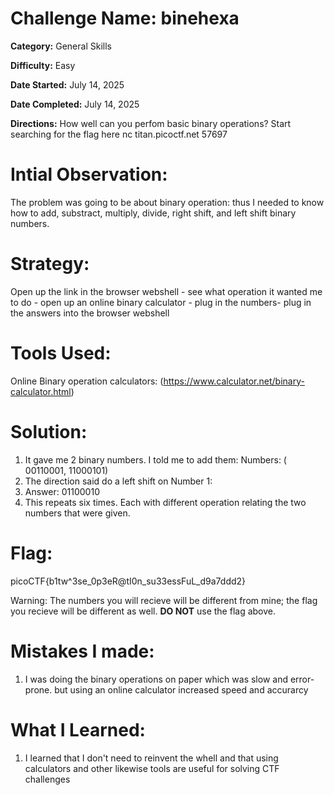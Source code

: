 
# Challenge Name: binehexa

**Category:** General Skills

**Difficulty:** Easy

**Date Started:** July 14, 2025

**Date Completed:** July 14, 2025

**Directions:** How well can you perfom basic binary operations? Start searching for the flag here nc titan.picoctf.net 57697 


 # Intial Observation: 
 The problem was going to be about binary operation: thus I needed to know how to add, substract, multiply, divide, right shift, and left shift binary numbers. 

 # Strategy:
 Open up the link in the browser webshell - see what operation it wanted me to do - open up an online binary calculator - plug in the numbers- plug in the answers into the browser webshell

 # Tools Used:
 Online Binary operation calculators: (https://www.calculator.net/binary-calculator.html)

# Solution: 
1. It gave me 2 binary numbers. I told me to add them: Numbers: ( 00110001, 11000101)
2. The direction said do a left shift on Number 1:
3. Answer: 01100010
4. This repeats six times. Each with different operation relating the two numbers that were given.

# Flag: 
picoCTF{b1tw^3se_0p3eR@tI0n_su33essFuL_d9a7ddd2}

Warning: The numbers you will recieve will be different from mine; the flag you recieve will be different as well. **DO NOT** use the flag above.  

# Mistakes I made:
1. I was doing the binary operations on paper which was slow and error-prone. but using an online calculator increased speed and accurarcy 
   
# What I Learned:
1. I learned that I don't need to reinvent the whell and that using calculators and other likewise tools are useful for solving CTF challenges

